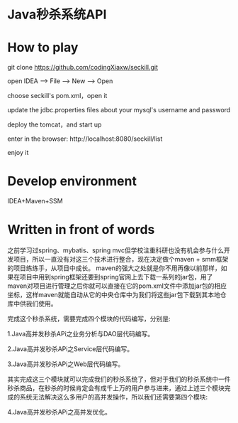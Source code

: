 # Java秒杀系统API
# How to play
git clone https://github.com/codingXiaxw/seckill.git

open IDEA --> File --> New --> Open

choose seckill's pom.xml，open it

update the jdbc.properties files about your mysql's username and password

deploy the tomcat，and start up

enter in the browser: http://localhost:8080/seckill/list

enjoy it

# Develop environment
IDEA+Maven+SSM

# Written in front of words
  
之前学习过spring、mybatis、spring mvc但学校注重科研也没有机会参与什么开发项目，所以一直没有对这三个技术进行整合，现在决定做个maven + smm框架的项目练练手，从项目中成长。
maven的强大之处就是你不用再像以前那样，如果在项目中用到spring框架还要到spring官网上去下载一系列的jar包，用了maven对项目进行管理之后你就可以直接在它的pom.xml文件中添加jar包的相应坐标，这样maven就能自动从它的中央仓库中为我们将这些jar包下载到其本地仓库中供我们使用。

完成这个秒杀系统，需要完成四个模块的代码编写，分别是:

1.Java高并发秒杀APi之业务分析与DAO层代码编写。

2.Java高并发秒杀APi之Service层代码编写。

3.Java高并发秒杀APi之Web层代码编写。

其实完成这三个模块就可以完成我们的秒杀系统了，但对于我们的秒杀系统中一件秒杀商品，在秒杀的时候肯定会有成千上万的用户参与进来，通过上述三个模块完成的系统无法解决这么多用户的高并发操作，所以我们还需要第四个模块:

4.Java高并发秒杀APi之高并发优化。
